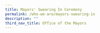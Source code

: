 ```yaml
---
title: Mayors' Swearing In Ceremony
permalink: /who-we-are/mayors-swearing-in
description: ""
third_nav_title: Office of the Mayors
---
```



